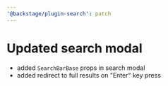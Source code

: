```yaml
---
'@backstage/plugin-search': patch
---
```


# Updated search modal

- added `SearchBarBase` props in search modal
- added redirect to full results on "Enter" key press

